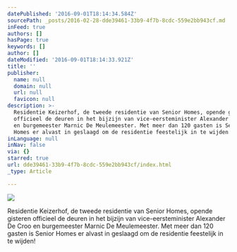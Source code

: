 ```yaml
---
datePublished: '2016-09-01T18:14:34.584Z'
sourcePath: _posts/2016-02-28-dde39461-33b9-4f7b-8cdc-559e2bb943cf.md
inFeed: true
authors: []
hasPage: true
keywords: []
author: []
dateModified: '2016-09-01T18:14:33.921Z'
title: ''
publisher:
  name: null
  domain: null
  url: null
  favicon: null
description: >-
  Residentie Keizerhof, de tweede residentie van Senior Homes, opende gisteren
  officieel de deuren in het bijzijn van vice-eersteminister Alexander De Croo
  en burgemeester Marnic De Meulemeester. Met meer dan 120 gasten is Senior
  Homes er alvast in geslaagd om de residentie feestelijk in te wijden!
inLanguage: null
inNav: false
via: {}
starred: true
url: dde39461-33b9-4f7b-8cdc-559e2bb943cf/index.html
_type: Article

---
```

![](https://s3-us-west-2.amazonaws.com/the-grid-img/p/47058bacb5ca0c7395dd73a235ddb2c3ef977073.jpg)

Residentie Keizerhof, de tweede residentie van Senior Homes, opende gisteren officieel de deuren in het bijzijn van vice-eersteminister Alexander De Croo en burgemeester Marnic De Meulemeester. Met meer dan 120 gasten is Senior Homes er alvast in geslaagd om de residentie feestelijk in te wijden!